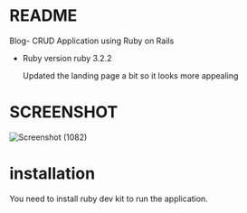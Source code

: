 # README

Blog- CRUD Application using Ruby on Rails

* Ruby version
  ruby 3.2.2
  
  Updated the landing page a bit so it looks more appealing
  
# SCREENSHOT


![Screenshot (1082)](https://user-images.githubusercontent.com/111583166/235307237-1f67b011-45fc-447a-a506-e325897aab9b.png)

# installation

You need to install ruby dev kit to run the application.
